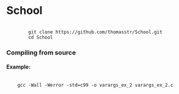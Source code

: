 <h1>School</h1>

<code>
		git clone https://github.com/thomasstr/School.git
		cd School
</code>

<h3>Compiling from source</h3>

<h4>Example:</h4>
<code>
	gcc -Wall -Werror -std=c99 -o varargs_ex_2 varargs_ex_2.c
</code>